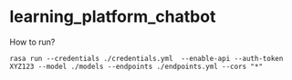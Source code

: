 # learning_platform_chatbot

How to run?
```
rasa run --credentials ./credentials.yml  --enable-api --auth-token XYZ123 --model ./models --endpoints ./endpoints.yml --cors "*"
```

